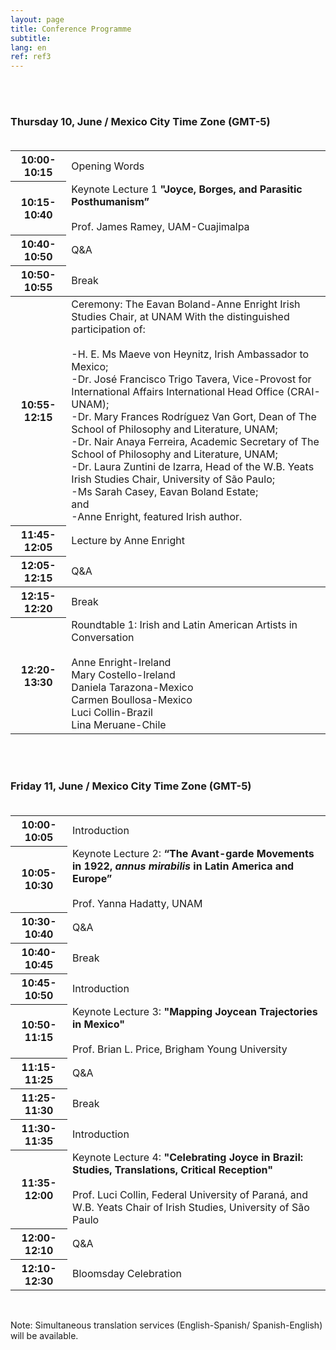 ```yaml
---
layout: page
title: Conference Programme
subtitle:
lang: en
ref: ref3
---
```


<body>
<br>
<br>
<h3>Thursday 10, June / Mexico City Time Zone (GMT-5)<br><br></h3>
  <table>
    <tr>
      <th>10:00-10:15</th>
      <td colspan="4" rowspan="1">Opening Words</td>
    </tr>
    <tr class="s">
      <th>10:15-10:40</th>
      <td colspan="4" rowspan="1">Keynote Lecture 1<span>
      <b>"Joyce, Borges, and Parasitic Posthumanism”</b><br><br>
      Prof. James Ramey, UAM-Cuajimalpa</span></td>
    </tr>
    <tr>
      <th>10:40-10:50</th>
      <td colspan="4">Q&A</td>
    </tr>
    <tr>
      <th>10:50-10:55</th>
      <td colspan="4">Break</td>
    </tr>
    <tbody>
    <tr class="s">
      <th>10:55-12:15</th>
      <td rowspan="1">Ceremony: The Eavan Boland-Anne Enright Irish Studies Chair, at UNAM
      <span>
      With the distinguished participation of:<br><br>
      -H. E. Ms Maeve von Heynitz, Irish Ambassador to Mexico;<br>
      -Dr. José Francisco Trigo Tavera, Vice-Provost for International Affairs International Head Office (CRAI-UNAM);<br>
      -Dr. Mary Frances Rodríguez Van Gort, Dean of The School of Philosophy and Literature, UNAM;<br>
      -Dr. Nair Anaya Ferreira, Academic Secretary of The School of Philosophy and Literature, UNAM;<br>      
      -Dr. Laura Zuntini de Izarra, Head of the W.B. Yeats Irish Studies Chair, University of São Paulo;<br>
      -Ms Sarah Casey, Eavan Boland Estate;<br>
      and<br>
      -Anne Enright, featured Irish author.
      </span></td>
    </tr>
    <tr class="s">
      <th>11:45-12:05</th>
      <td rowspan="1">Lecture by Anne Enright</td>
    </tr>
    <tr>
      <th>12:05-12:15</th>
      <td rowspan="1">Q&A</td>
    </tr>
    </tbody>
    <tr>
      <th>12:15-12:20</th>
      <td rowspan="1">Break</td>
    </tr>
    <tr class="s">
      <th>12:20-13:30</th>
      <td rowspan="1">Roundtable 1: Irish and Latin American Artists in Conversation<br>
      <span><br>Anne Enright-Ireland<br>
      Mary Costello-Ireland<br>
      Daniela Tarazona-Mexico<br>
      Carmen Boullosa-Mexico<br>
      Luci Collin-Brazil<br>
      Lina Meruane-Chile</span></td>
    </tr>
</table>

<br><br>
<h3>Friday 11, June / Mexico City Time Zone (GMT-5)<br><br></h3>

<table>
  <tr>
    <th>10:00-10:05   </th>
    <td colspan="4" rowspan="1">Introduction</td>
  </tr>
  <tr class="s">
    <th>10:05-10:30</th>
    <td colspan="4" rowspan="1">Keynote Lecture 2:<span>
    <b>“The Avant-garde Movements in 1922, <i>annus mirabilis</i> in Latin America and Europe”</b><br><br>
    Prof. Yanna Hadatty, UNAM</span></td>
  </tr>
  <tr>
    <th>10:30-10:40</th>
    <td colspan="4">Q&A</td>
  </tr>
  <tr>
    <th>10:40-10:45</th>
    <td colspan="4">Break</td>
  </tr>
  <tr>
    <th>10:45-10:50</th>
    <td colspan="4">Introduction</td>
  </tr>
  <tr class="s">
    <th>10:50-11:15</th>
    <td rowspan="1">Keynote Lecture 3:<span>
    <b>"Mapping Joycean Trajectories in Mexico"</b><br><br>
    Prof. Brian L. Price, Brigham Young University
    </span></td>
  </tr>
  <tr>
    <th>11:15-11:25</th>
    <td colspan="4">Q&A</td>
  </tr>
  <tr>
    <th>11:25-11:30</th>
    <td rowspan="1">Break</td>
  </tr>
  <tr>
    <th>11:30-11:35</th>
    <td rowspan="1">Introduction</td>
  </tr>
  <tr class="s">
    <th>11:35-12:00</th>
    <td rowspan="1">Keynote Lecture 4:<span>
    <b>"Celebrating Joyce in Brazil: Studies, Translations, Critical Reception"</b><br><br>
    Prof. Luci Collin, Federal University of Paraná, and W.B. Yeats Chair of Irish Studies, University of São Paulo
    </span></td>
  </tr>
  <tr>
    <th>12:00-12:10</th>
    <td rowspan="1">Q&A</td>
  </tr>
  <tr class="s">
    <th>12:10-12:30</th>
    <td rowspan="1">Bloomsday Celebration</td>
  </tr>
</table>

<br>
<p>Note: Simultaneous translation services (English-Spanish/ Spanish-English) will be available.</p>
  </body>
